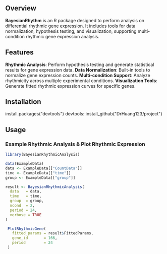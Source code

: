 ## Overview
**BayesianRhythm** is an R package designed to perform analysis on differential rhythmic gene expression. 
It includes tools for data normalization, hypothesis testing, and visualization, supporting multi-condition rhythmic gene expression analysis.

## Features
**Rhythmic Analysis**: Perform hypothesis testing and generate statistical results for gene expression data.
**Data Normalization**: Built-in tools to normalize gene expression counts.
**Multi-condition Support**: Analyze rhythmicity across multiple experimental conditions.
**Visualization Tools**: Generate fitted rhythmic expression curves for specific genes.

## Installation
install.packages("devtools")
devtools::install_github("DrHuang123/project")

## Usage
### Example Rhythmic Analysis & Plot Rhythmic Expression
```R
library(BayesianRhythmicAnalysis)

data(ExampleData)
data <- ExampleData[["CountData"]]
time <- ExampleData[["time"]]
group <- ExampleData[["group"]]

result <- BayesianRhythmicAnalysis(
  data   = data,
  time   = time,
  group  = group,
  ncond  = 2,
  period = 24,
  verbose = TRUE
)

 PlotRhythmicGene(
   fitted_params = result$FittedParams,
   gene_id       = 166,
   period        = 24
 )


